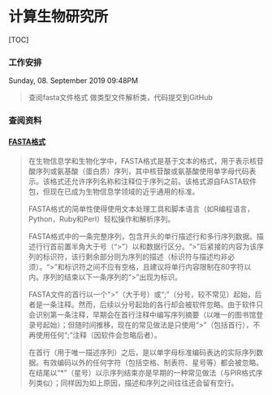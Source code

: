 # 计算生物研究所

[TOC]
### 工作安排
Sunday, 08. September 2019 09:48PM 
> 查阅fasta文件格式
> 做类型文件解析类，代码提交到GitHub


### 查阅资料
#### [FASTA格式](https://en.wikipedia.org/wiki/FASTA_format)

> 在生物信息学和生物化学中，FASTA格式是基于文本的格式，用于表示核苷酸序列或氨基酸（蛋白质）序列，其中核苷酸或氨基酸使用单字母代码表示。该格式还允许序列名称和注释位于序列之前。该格式源自FASTA软件包，但现在已成为生物信息学领域的近乎通用的标准。
> 
> FASTA格式的简单性使得使用文本处理工具和脚本语言（如R编程语言，Python，Ruby和Perl）轻松操作和解析序列。
> 
> FASTA格式中的一条完整序列，包含开头的单行描述行和多行序列数据。描述行行首前置半角大于号（“>”）以和数据行区分。“>”后紧接的内容为该序列的标识符，该行剩余部分则为序列的描述（标识符与描述均非必须）。“>”和标识符之间不应有空格，且建议将单行内容限制在80字符以内。序列的结束以下一条序列的“>”出现为标识。
> 
> FASTA文件的首行以一个“>”（大于号）或“;”（分号，较不常见）起始，后者是一条注释。然而，后续以分号起始的各行却会被软件忽略。由于软件只会识别第一条注释，早期会在首行注释中编写序列摘要（以唯一的图书馆登录号起始）；但随时间推移，现在的常见做法是只使用“>”（包括首行），不再使用任何“;”注释（因软件会忽略后者）。
> 
> 在首行（用于唯一描述序列）之后，是以单字母标准编码表达的实际序列数据。有效编码以外的任何字符（包括空格、制表符、星号等）都会被忽略。在结尾以“*”（星号）以示序列结束亦是早期的一种常见做法（与PIR格式序列类似）；同样因为如上原因，描述和序列之间往往还会留有空行。


